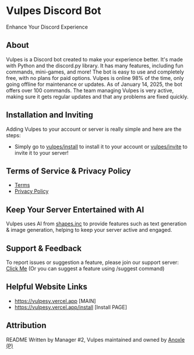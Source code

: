 # Vulpes Discord Bot
Enhance Your Discord Experience

## About
Vulpes is a Discord bot created to make your experience better. It's made with Python and the discord.py library. It has many features, including fun commands, mini-games, and more! The bot is easy to use and completely free, with no plans for paid options. Vulpes is online 98% of the time, only going offline for maintenance or updates. As of January 14, 2025, the bot offers over 100 commands. The team managing Vulpes is very active, making sure it gets regular updates and that any problems are fixed quickly.

## Installation and Inviting
Adding Vulpes to your account or server is really simple and here are the steps:
- Simply go to [vulpes/install](https://vulpesy.vercel.app/install) to install it to your account or [vulpes/invite](https://vulpesy.vercel.app/invite) to invite it to your server!

## Terms of Service & Privacy Policy
- [Terms](https://vulpesy.vercel.app/terms)
- [Privacy Policy](https://vulpesy.vercel.app/privacy)

## Keep Your Server Entertained with AI
Vulpes uses AI from [shapes.inc](https://shapes.inc) to provide features such as text generation & image generation, helping to keep your server active and engaged.

## Support & Feedback
To report issues or suggestion a feature, please join our support server: [Click Me](https://vulpesy.vercel.app/support)
(Or you can suggest a feature using /suggest command)

## Helpful Website Links
- https://vulpesy.vercel.app [MAIN]
- https://vulpesy.vercel.app/install [Install PAGE]

## Attribution
README Written by Manager #2, Vulpes maintained and owned by [Anoxle (P)](https://anoxle.github.io/)
